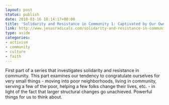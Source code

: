 ```yaml
---
layout: post
status: publish
date: 2010-03-16 18:14:17+00:00
title: 'Solidarity and Resistance in Community 1: Captivated by Our Own Radicality | the Jesus Manifesto'
link: http://www.jesusradicals.com/solidarity-and-resistance-in-community-1-captivated-by-our-own-radicality/
type: aside
categories:
- activism
- community
- culture
- faith
---
```


First part of a series that investigates solidarity and resistance in community. This part examines our tendency to congratulate ourselves for very small things - moving into poor neighborhoods, living in community, serving a few of the poor, helping a few folks change their lives, etc. - in light of the fact that larger structural changes go unachieved. Powerful things for us to think about.
